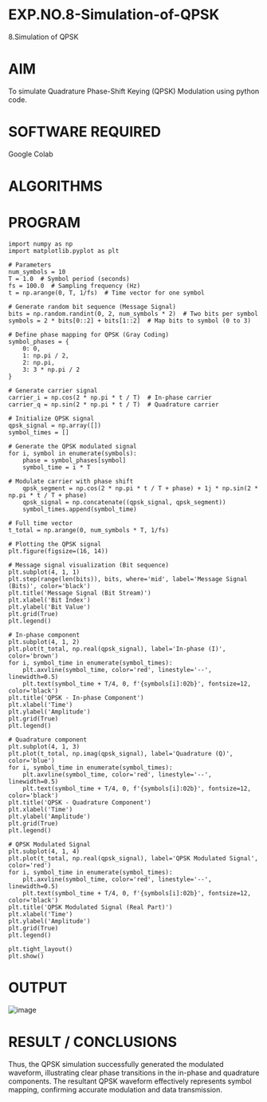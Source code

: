 # EXP.NO.8-Simulation-of-QPSK

8.Simulation of QPSK

# AIM
To simulate Quadrature Phase-Shift Keying (QPSK) Modulation using python code.

# SOFTWARE REQUIRED
Google Colab

# ALGORITHMS

# PROGRAM
    import numpy as np
    import matplotlib.pyplot as plt

    # Parameters
    num_symbols = 10
    T = 1.0  # Symbol period (seconds)
    fs = 100.0  # Sampling frequency (Hz)
    t = np.arange(0, T, 1/fs)  # Time vector for one symbol

    # Generate random bit sequence (Message Signal)
    bits = np.random.randint(0, 2, num_symbols * 2)  # Two bits per symbol
    symbols = 2 * bits[0::2] + bits[1::2]  # Map bits to symbol (0 to 3)

    # Define phase mapping for QPSK (Gray Coding)
    symbol_phases = {
        0: 0,
        1: np.pi / 2,
        2: np.pi,
        3: 3 * np.pi / 2
    }

    # Generate carrier signal
    carrier_i = np.cos(2 * np.pi * t / T)  # In-phase carrier
    carrier_q = np.sin(2 * np.pi * t / T)  # Quadrature carrier

    # Initialize QPSK signal
    qpsk_signal = np.array([])
    symbol_times = []

    # Generate the QPSK modulated signal
    for i, symbol in enumerate(symbols):
        phase = symbol_phases[symbol]
        symbol_time = i * T
    
    # Modulate carrier with phase shift
        qpsk_segment = np.cos(2 * np.pi * t / T + phase) + 1j * np.sin(2 * np.pi * t / T + phase)
        qpsk_signal = np.concatenate((qpsk_signal, qpsk_segment))
        symbol_times.append(symbol_time)

    # Full time vector
    t_total = np.arange(0, num_symbols * T, 1/fs)

    # Plotting the QPSK signal
    plt.figure(figsize=(16, 14))

    # Message signal visualization (Bit sequence)
    plt.subplot(4, 1, 1)
    plt.step(range(len(bits)), bits, where='mid', label='Message Signal (Bits)', color='black')
    plt.title('Message Signal (Bit Stream)')
    plt.xlabel('Bit Index')
    plt.ylabel('Bit Value')
    plt.grid(True)
    plt.legend()

    # In-phase component
    plt.subplot(4, 1, 2)
    plt.plot(t_total, np.real(qpsk_signal), label='In-phase (I)', color='brown')
    for i, symbol_time in enumerate(symbol_times):
        plt.axvline(symbol_time, color='red', linestyle='--', linewidth=0.5)
        plt.text(symbol_time + T/4, 0, f'{symbols[i]:02b}', fontsize=12, color='black')
    plt.title('QPSK - In-phase Component')
    plt.xlabel('Time')
    plt.ylabel('Amplitude')
    plt.grid(True)
    plt.legend()

    # Quadrature component
    plt.subplot(4, 1, 3)
    plt.plot(t_total, np.imag(qpsk_signal), label='Quadrature (Q)', color='blue')
    for i, symbol_time in enumerate(symbol_times):
        plt.axvline(symbol_time, color='red', linestyle='--', linewidth=0.5)
        plt.text(symbol_time + T/4, 0, f'{symbols[i]:02b}', fontsize=12, color='black')
    plt.title('QPSK - Quadrature Component')
    plt.xlabel('Time')
    plt.ylabel('Amplitude')
    plt.grid(True)
    plt.legend()

    # QPSK Modulated Signal
    plt.subplot(4, 1, 4)
    plt.plot(t_total, np.real(qpsk_signal), label='QPSK Modulated Signal', color='red')
    for i, symbol_time in enumerate(symbol_times):
        plt.axvline(symbol_time, color='red', linestyle='--', linewidth=0.5)
        plt.text(symbol_time + T/4, 0, f'{symbols[i]:02b}', fontsize=12, color='black')
    plt.title('QPSK Modulated Signal (Real Part)')
    plt.xlabel('Time')
    plt.ylabel('Amplitude')
    plt.grid(True)
    plt.legend()

    plt.tight_layout()
    plt.show()

# OUTPUT

![image](https://github.com/user-attachments/assets/89e4c751-4396-4c54-9ef7-e118b4ec0c00)

 
# RESULT / CONCLUSIONS
Thus, the QPSK simulation successfully generated the modulated waveform, illustrating clear phase transitions in the in-phase and quadrature components. The resultant QPSK waveform effectively represents symbol mapping, confirming accurate modulation and data transmission.
